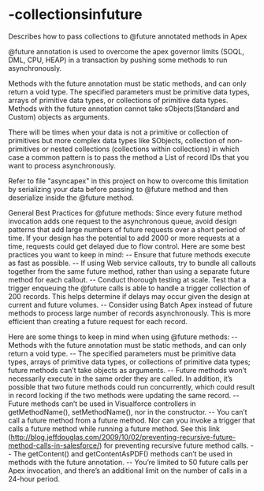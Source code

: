 # -collectionsinfuture
Describes how to pass collections to @future annotated methods in Apex

@future annotation is used to overcome the apex governor limits (SOQL, DML, CPU, HEAP) in a transaction by pushing some methods to run asynchronously. 

Methods with the future annotation must be static methods, and can only return a void type. The specified parameters must be primitive data types, arrays of primitive data types, or collections of primitive data types. Methods with the future annotation cannot take sObjects(Standard and Custom) objects as arguments.

There will be times when your data is not a primitive or collection of primitives but more complex data types like SObjects, collection of non-primitives or nested collections (collections within collections) in which case a common pattern is to pass the method a List of record IDs that you want to process asynchronously.

Refer to file "asyncapex" in this project on how to overcome this limitation by serializing your data before passing to @future method and then deserialize inside the @future method. 

General Best Practices for @future methods:
Since every future method invocation adds one request to the asynchronous queue, avoid design patterns that add large numbers of future requests over a short period of time. If your design has the potential to add 2000 or more requests at a time, requests could get delayed due to flow control. Here are some best practices you want to keep in mind:
-- Ensure that future methods execute as fast as possible.
-- If using Web service callouts, try to bundle all callouts together from the same future method, rather than using a separate future method for each callout.
-- Conduct thorough testing at scale. Test that a trigger enqueuing the @future calls is able to handle a trigger collection of 200 records. This helps determine if delays may occur given the design at current and future volumes.
-- Consider using Batch Apex instead of future methods to process large number of records asynchronously. This is more efficient than creating a future request for each record.

Here are some things to keep in mind when using @future methods:
-- Methods with the future annotation must be static methods, and can only return a void type.
-- The specified parameters must be primitive data types, arrays of primitive data types, or collections of primitive data types; future methods can’t take objects as arguments.
-- Future methods won’t necessarily execute in the same order they are called. In addition, it’s possible that two future methods could run concurrently, which could result in record locking if the two methods were updating the same record.
-- Future methods can’t be used in Visualforce controllers in getMethodName(), setMethodName(), nor in the constructor.
-- You can’t call a future method from a future method. Nor can you invoke a trigger that calls a future method while running a future method. See this link (http://blog.jeffdouglas.com/2009/10/02/preventing-recursive-future-method-calls-in-salesforce/) for preventing recursive future method calls.
-- The getContent() and getContentAsPDF() methods can’t be used in methods with the future annotation.
-- You’re limited to 50 future calls per Apex invocation, and there’s an additional limit on the number of calls in a 24-hour period. 
